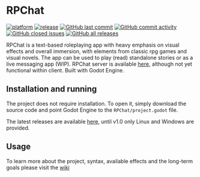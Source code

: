 # RPChat
[![platform](https://img.shields.io/badge/godot-4.0.1-blue)](https://godotengine.org/)
[![release](https://img.shields.io/github/v/release/Fruktus/RPChat?include_prereleases)](https://github.com/Fruktus/RPChat/releases)
[![GitHub last commit](https://img.shields.io/github/last-commit/Fruktus/RPChat)](https://github.com/Fruktus/RPChat/commits/master)
[![GitHub commit activity](https://img.shields.io/github/commit-activity/m/Fruktus/RPChat)](https://github.com/Fruktus/RPChat/graphs/commit-activity)
[![GitHub closed issues](https://img.shields.io/github/issues-closed-raw/Fruktus/RPChat)](https://github.com/Fruktus/RPChat/issues?q=is%3Aissue+is%3Aclosed)
[![GitHub all releases](https://img.shields.io/github/downloads/Fruktus/RPChat/total)](https://github.com/Fruktus/RPChat/releases)

RPChat is a text-based roleplaying app with heavy emphasis on visual effects and overall immersion, with elements from classic rpg games and visual novels.
The app can be used to play (read) standalone stories or as a live messaging app (WIP).
RPChat server is available [here](https://github.com/Fruktus/RPGC-Server), although not yet functional within client.
Built with Godot Engine.

## Installation and running
The project does not require installation.
To open it, simply download the source code and point Godot Engine to the ```RPChat/project.godot``` file.

The latest releases are available [here](https://github.com/Fruktus/RPChat/releases), until v1.0 only Linux and Windows are provided.

## Usage
To learn more about the project, syntax, available effects and the long-term goals please visit the [wiki](https://github.com/Fruktus/RPChat/wiki)